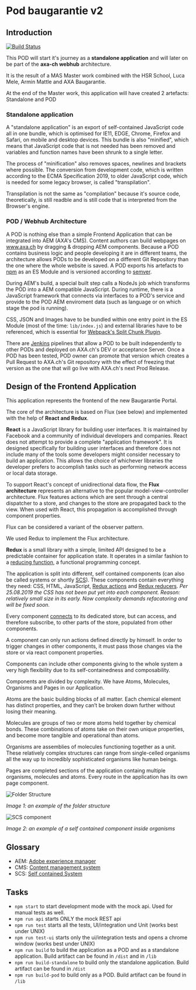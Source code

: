 # Pod baugarantie v2

## Introduction

[![Build Status](https://travis-ci.org/axa-ch/pod-baugarantie.svg?branch=develop)](https://travis-ci.org/axa-ch/pod-baugarantie)

This POD will start it's journey as a **standalone application** and will later on be part of the **axa-ch webhub** architecture.

It is the result of a MAS Master work combined with the HSR School, Luca Mele, Armin Mattle and AXA Baugarantie.

At the end of the Master work, this application will have created 2 artefacts: Standalone and POD

### Standalone application

A "standalone application" is an export of self-contained JavaScript code all in one bundle, which is optimised for IE11, EDGE, Chrome, Firefox and Safari, on mobile and desktop devices. This bundle is also "minified", which means that JavaScript code that is not needed has been removed and variables and function names have been shrunk to a single letter.

The process of "minification" also removes spaces, newlines and brackets where possible. The conversion from development code, which is written according to the ECMA Specification 2019, to older JavaScript code, which is needed for some legacy browser, is called "transpilation".

Transpilation is not the same as "compilation" because it's source code, theoretically, is still readble and is still code that is interpreted from the Browser's engine.

### POD / Webhub Architecture

A POD is nothing else than a simple Frontend Application that can be integrated into AEM (AXA's CMS). Content authors can build webpages on www.axa.ch by dragging & dropping AEM components. Because a POD contains business logic and people developing it are in different teams, the architecture allows PODs to be developed on a different Git Repository than the one where the whole website is saved. A POD exports his artefacts to [npm](https://www.npmjs.com/) as an ES Module and is versioned according to [semver](https://semver.org/).

During AEM's build, a special built step calls a NodeJs job which transforms the POD into a AEM compatible JavaScript. During runtime, there is a JavaScript framework that connects via interfaces to a POD's service and provide to the POD AEM enviroment data (such as language or on which stage the pod is running).

CSS, JSON and Images have to be bundled within one entry point in the ES Module (most of the time: `lib/index.js`) and external libraries have to be referenced, which is essential for [Webpack's Split Chunk Plugin](https://webpack.js.org/plugins/split-chunks-plugin/).

There are [Jenkins](https://jenkins.io/) pipelines that allow a POD to be built independently to other PODs and deployed on AXA.ch's DEV or acceptance Server. Once a POD has been tested, POD owner can promote that version which creates a Pull Request to AXA.ch's Git repository with the effect of freezing that version as the one that will go live with AXA.ch's next Prod Release.

## Design of the Frontend Application

This application represents the frontend of the new Baugarantie Portal.

The core of the architecture is based on Flux (see below) and implemented with the help of **React and Redux**.

**React** is a JavaScript library for building user interfaces. It is maintained by Facebook and a community of individual developers and companies. React does not attempt to provide a complete "application framework". It is designed specifically for building user interfaces and therefore does not include many of the tools some developers might consider necessary to build an application. This allows the choice of whichever libraries the developer prefers to accomplish tasks such as performing network access or local data storage.

To support React's concept of unidirectional data flow, the **Flux architecture** represents an alternative to the popular model-view-controller architecture. Flux features actions which are sent through a central dispatcher to a store, and changes to the store are propagated back to the view. When used with React, this propagation is accomplished through component properties.

Flux can be considered a variant of the observer pattern.

We used Redux to implement the Flux architecture.

**Redux** is a small library with a simple, limited API designed to be a predictable container for application state. It operates in a similar fashion to a [reducing function](https://en.wikipedia.org/wiki/Fold_(higher-order_function)), a functional programming concept.

The application is split into different, self contained components (can also be called systems or shortly [SCS](https://en.wikipedia.org/wiki/Self-contained_system_(software))). These components contain everything they need: CSS, HTML, JavaScript, [Redux actions](https://redux.js.org/basics/actions) and [Redux reducers](https://redux.js.org/basics/reducers). *Per 25.08.2019 the CSS has not been put yet into each component. Reason: relatively small size in its early. Now complexity demands refacatoring and will be fixed soon.*

Every component [connects](https://react-redux.js.org/api/connect) to its dedicated store, but can access, and therefore subscribe, to other parts of the store, populated from other components.

A component can only run actions defined directly by himself. In order to trigger changes in other components, it must pass those changes via the store or via react component properties.

Components can include other components giving to the whole system a very high flexibility due to its self-containedness and composability.

Components are divided by complexity. We have Atoms, Molecules, Organisms and Pages in our Application.

Atoms are the basic building blocks of all matter. Each chemical element has distinct properties, and they can’t be broken down further without losing their meaning.

Molecules are groups of two or more atoms held together by chemical bonds. These combinations of atoms take on their own unique properties, and become more tangible and operational than atoms.

Organisms are assemblies of molecules functioning together as a unit. These relatively complex structures can range from single-celled organisms all the way up to incredibly sophisticated organisms like human beings.

Pages are completed sections of the application containg multiple organisms, molecules and atoms. Every route in the application has its own page component.

![Folder Structure](https://raw.githubusercontent.com/axa-ch/pod-baugarantie/develop/src/assets/images/Bildschirmfoto%202019-08-24%20um%2015.36.58.png)

*Image 1: an example of the folder structure*

![SCS component](https://raw.githubusercontent.com/axa-ch/pod-baugarantie/develop/src/assets/images/Bildschirmfoto%202019-08-24%20um%2015.39.24.png)

*Image 2: an example of a self contained component inside organisms*

## Glossary

- AEM: [Adobe experience manager](https://www.adobe.com/ch_de/marketing/experience-manager.html)
- CMS: [Content management system](https://en.wikipedia.org/wiki/Content_management_system)
- SCS: [Self contained System](https://en.wikipedia.org/wiki/Self-contained_system_(software))

## Tasks

- `npm start` to start development mode with the mock api. Used for manual tests as well.
- `npm run api` starts ONLY the mock REST api
- `npm run test` starts all the tests, UI/integration und Unit (works best under UNIX)
- `npm run test-ui` starts only the ui/integration tests and opens a chrome window (works best under UNIX)
- `npm run build` to build the application as a POD and as a standalone application. Build artifact can be found in `/dist` and in `/lib`
- `npm run build-standalone` to build only the standalone application. Build artifact can be found in `/dist`
- `npm run build-pod` to build only as a POD. Build artifact can be found in `/lib`
